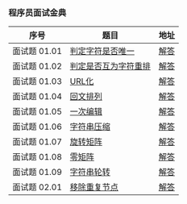 ### 程序员面试金典

序号 | 题目 | 地址
---|---|---
面试题 01.01 | [判定字符是否唯一](https://leetcode-cn.com/problems/is-unique-lcci/) | [解答](https://github.com/AddJunZ/Front-End-Interview/blob/master/LeetCode/%E7%A8%8B%E5%BA%8F%E5%91%98%E9%9D%A2%E8%AF%95%E9%87%91%E5%85%B8/code/1.js)
面试题 01.02 | [判定是否互为字符重排](https://leetcode-cn.com/problems/check-permutation-lcci/) | [解答](https://github.com/AddJunZ/Front-End-Interview/blob/master/LeetCode/%E7%A8%8B%E5%BA%8F%E5%91%98%E9%9D%A2%E8%AF%95%E9%87%91%E5%85%B8/code/2.js)
面试题 01.03 | [URL化](https://leetcode-cn.com/problems/string-to-url-lcci/) | [解答](https://github.com/AddJunZ/Front-End-Interview/blob/master/LeetCode/%E7%A8%8B%E5%BA%8F%E5%91%98%E9%9D%A2%E8%AF%95%E9%87%91%E5%85%B8/code/3.js)
面试题 01.04 | [回文排列](https://leetcode-cn.com/problems/palindrome-permutation-lcci/) | [解答](https://github.com/AddJunZ/Front-End-Interview/blob/master/LeetCode/%E7%A8%8B%E5%BA%8F%E5%91%98%E9%9D%A2%E8%AF%95%E9%87%91%E5%85%B8/code/4.js)
面试题 01.05 | [一次编辑](https://leetcode-cn.com/problems/one-away-lcci/) | [解答](https://github.com/AddJunZ/Front-End-Interview/blob/master/LeetCode/%E7%A8%8B%E5%BA%8F%E5%91%98%E9%9D%A2%E8%AF%95%E9%87%91%E5%85%B8/code/5.js)
面试题 01.06 | [字符串压缩](https://leetcode-cn.com/problems/compress-string-lcci/) | [解答](https://github.com/AddJunZ/Front-End-Interview/blob/master/LeetCode/%E7%A8%8B%E5%BA%8F%E5%91%98%E9%9D%A2%E8%AF%95%E9%87%91%E5%85%B8/code/6.js)
面试题 01.07 | [旋转矩阵](https://leetcode-cn.com/problems/rotate-matrix-lcci/) | [解答](https://github.com/AddJunZ/Front-End-Interview/blob/master/LeetCode/%E7%A8%8B%E5%BA%8F%E5%91%98%E9%9D%A2%E8%AF%95%E9%87%91%E5%85%B8/code/7.js)
面试题 01.08 | [零矩阵](https://leetcode-cn.com/problems/zero-matrix-lcci/) | [解答](https://github.com/AddJunZ/Front-End-Interview/blob/master/LeetCode/%E7%A8%8B%E5%BA%8F%E5%91%98%E9%9D%A2%E8%AF%95%E9%87%91%E5%85%B8/code/8.js)
面试题 01.09 | [字符串轮转](https://leetcode-cn.com/problems/string-rotation-lcci/) | [解答](https://github.com/AddJunZ/Front-End-Interview/blob/master/LeetCode/%E7%A8%8B%E5%BA%8F%E5%91%98%E9%9D%A2%E8%AF%95%E9%87%91%E5%85%B8/code/9.js)
面试题 02.01 | [移除重复节点](https://leetcode-cn.com/problems/remove-duplicate-node-lcci/) | [解答](https://github.com/AddJunZ/Front-End-Interview/blob/master/LeetCode/%E7%A8%8B%E5%BA%8F%E5%91%98%E9%9D%A2%E8%AF%95%E9%87%91%E5%85%B8/code/10.js)